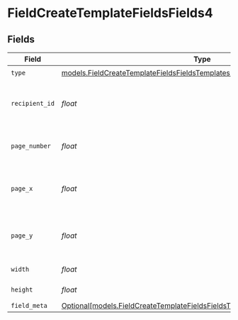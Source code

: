 # FieldCreateTemplateFieldsFields4


## Fields

| Field                                                                                                                                                              | Type                                                                                                                                                               | Required                                                                                                                                                           | Description                                                                                                                                                        |
| ------------------------------------------------------------------------------------------------------------------------------------------------------------------ | ------------------------------------------------------------------------------------------------------------------------------------------------------------------ | ------------------------------------------------------------------------------------------------------------------------------------------------------------------ | ------------------------------------------------------------------------------------------------------------------------------------------------------------------ |
| `type`                                                                                                                                                             | [models.FieldCreateTemplateFieldsFieldsTemplatesFieldsRequestRequestBody4Type](../models/fieldcreatetemplatefieldsfieldstemplatesfieldsrequestrequestbody4type.md) | :heavy_check_mark:                                                                                                                                                 | N/A                                                                                                                                                                |
| `recipient_id`                                                                                                                                                     | *float*                                                                                                                                                            | :heavy_check_mark:                                                                                                                                                 | The ID of the recipient to create the field for.                                                                                                                   |
| `page_number`                                                                                                                                                      | *float*                                                                                                                                                            | :heavy_check_mark:                                                                                                                                                 | The page number the field will be on.                                                                                                                              |
| `page_x`                                                                                                                                                           | *float*                                                                                                                                                            | :heavy_check_mark:                                                                                                                                                 | The X coordinate of where the field will be placed.                                                                                                                |
| `page_y`                                                                                                                                                           | *float*                                                                                                                                                            | :heavy_check_mark:                                                                                                                                                 | The Y coordinate of where the field will be placed.                                                                                                                |
| `width`                                                                                                                                                            | *float*                                                                                                                                                            | :heavy_check_mark:                                                                                                                                                 | The width of the field.                                                                                                                                            |
| `height`                                                                                                                                                           | *float*                                                                                                                                                            | :heavy_check_mark:                                                                                                                                                 | The height of the field.                                                                                                                                           |
| `field_meta`                                                                                                                                                       | [Optional[models.FieldCreateTemplateFieldsFieldsTemplatesFieldsFieldMeta]](../models/fieldcreatetemplatefieldsfieldstemplatesfieldsfieldmeta.md)                   | :heavy_minus_sign:                                                                                                                                                 | N/A                                                                                                                                                                |
